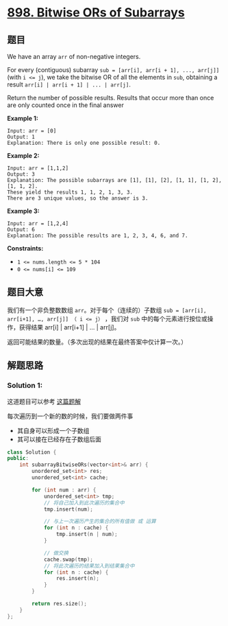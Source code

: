 # [898. Bitwise ORs of Subarrays](https://leetcode.com/problems/bitwise-ors-of-subarrays/)

## 题目

We have an array `arr` of non-negative integers.

For every (contiguous) subarray `sub = [arr[i], arr[i + 1], ..., arr[j]]` (with `i <= j`), we take the bitwise OR of all the elements in `sub`, obtaining a result `arr[i] | arr[i + 1] | ... | arr[j]`.

Return the number of possible results. Results that occur more than once are only counted once in the final answer

 

**Example 1:**

```
Input: arr = [0]
Output: 1
Explanation: There is only one possible result: 0.
```

**Example 2:**

```
Input: arr = [1,1,2]
Output: 3
Explanation: The possible subarrays are [1], [1], [2], [1, 1], [1, 2], [1, 1, 2].
These yield the results 1, 1, 2, 1, 3, 3.
There are 3 unique values, so the answer is 3.
```

**Example 3:**

```
Input: arr = [1,2,4]
Output: 6
Explanation: The possible results are 1, 2, 3, 4, 6, and 7.
```

 

**Constraints:**

- `1 <= nums.length <= 5 * 104`
- `0 <= nums[i] <= 109`

##  题目大意

我们有一个非负整数数组 `arr`。对于每个（连续的）子数组 `sub = [arr[i], arr[i+1], …, arr[j]] （ i <= j）` ，我们对 `sub` 中的每个元素进行按位或操作，获得结果 arr[i] | arr[i+1] | … | arr[j]。

返回可能结果的数量。（多次出现的结果在最终答案中仅计算一次。）

## 解题思路



### Solution 1:

这道题目可以参考 [这篇题解](https://books.halfrost.com/leetcode/ChapterFour/0800~0899/0898.Bitwise-ORs-of-Subarrays/)

每次遍历到一个新的数的时候，我们要做两件事

- 其自身可以形成一个子数组
- 其可以接在已经存在子数组后面

````c++
class Solution {
public:
    int subarrayBitwiseORs(vector<int>& arr) {
        unordered_set<int> res;
        unordered_set<int> cache;

        for (int num : arr) {
            unordered_set<int> tmp;
            // 将自己加入到此次遍历的集合中
            tmp.insert(num);

            // 与上一次遍历产生的集合的所有值做 或 运算
            for (int n : cache) {
                tmp.insert(n | num);
            }

            // 做交换
            cache.swap(tmp);
            // 将此次遍历的结果加入到结果集合中
            for (int n : cache) {
                res.insert(n);
            }
        }

        return res.size();
    }
};
````
